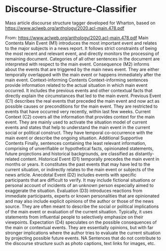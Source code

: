 # Discourse-Structure-Classifier
Mass article discourse structure tagger developed for Wharton, based on https://www.aclweb.org/anthology/2020.acl-main.478.pdf

From: https://www.aclweb.org/anthology/2020.acl-main.478.pdf
Main Contents
Main Event (M1) introduces the most important event and relates to the major subjects in a
news report. It follows strict constraints of being the most recent and relevant event, and directly
monitors the processing of remaining document. Categories of all other sentences in the
document are interpreted with respect to the main event.
Consequence (M2) informs about the events that are triggered by the main news event. They
are either temporally overlapped with the main event or happens immediately after the main
event.
Context-informing Contents
Context-informing sentences provide information related to the actual situation in which main
event occurred. It includes the previous events and other contextual facts that directly explain
the circumstances that led to the main event.
Previous Event (C1) describes the real events that preceded the main event and now act as
possible causes or preconditions for the main event. They are restricted to events that have
occurred very recently, within last few weeks.
Current Context (C2) covers all the information that provides context for the main event. They
are mainly used to activate the situation model of current events and states that help to
understand the main event in the current social or political construct. They have temporal
co-occurrence with the main event or describe the ongoing situation.
Additional Supportive Contents
Finally, sentences containing the least relevant information, comprising of unverifiable or
hypothetical facts, opinionated statements, future projections and historical backgrounds, are
classified as distantly-related content.
Historical Event (D1) temporally precedes the main event in months or years. It constitutes the
past events that may have led to the current situation, or indirectly relates to the main event or
subjects of the news article.
Anecdotal Event (D2) includes events with specific participants that are difficult to verify. It may
include fictional situations or personal account of incidents of an unknown person especially
aimed to exaggerate the situation.
Evaluation (D3) introduces reactions from immediate participants, experts or known
personalities that are opinionated and may also include explicit opinions of the author or those
of the news source. They are often meant to describe the social or political implications of the
main event or evaluation of the current situation. Typically, it uses statements from influential
people to selectively emphasize on their viewpoints.
Expectation (D4) speculates on the possible consequences of the main or contextual events.
They are essentially opinions, but with far stronger implications where the author tries to
evaluate the current situation by projecting possible future events.
NA
Sentences that do not contribute to the discourse structure such as photo captions, text links for
images, etc.
